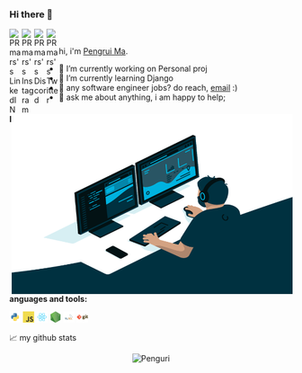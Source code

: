 ### Hi there 👋
<a href="https://www.linkedin.com/in/pengrui-ma-aa2846214/">
  <img align="left" alt="PRmars's LinkedIN" width="22px" src="https://raw.githubusercontent.com/peterthehan/peterthehan/master/assets/linkedin.svg" />
</a>
<a href="https://www.instagram.com/pengruizz/">
  <img align="left" alt="PRmars's Instagram" width="22px" src="https://raw.githubusercontent.com/hussainweb/hussainweb/main/icons/instagram.png" />
</a>
<a href="hhttps://discord.gg/PddCWk3Dtu">
  <img align="left" alt="PRmars's Discord" width="22px" src="https://raw.githubusercontent.com/peterthehan/peterthehan/master/assets/discord.svg" />
</a>
<a href="https://twitter.com">
  <img align="left" alt="PRmars's Twitter" width="22px" src="https://raw.githubusercontent.com/peterthehan/peterthehan/master/assets/twitter.svg" />
</a>

<br />

<img align="right" alt="GIF" src="code.gif" width="500" height="320" />

hi, i'm [Pengrui Ma]().

- 🔭 I’m currently working on Personal proj
- 🌱 I’m currently learning Django
- 💼 any software engineer jobs? do reach, [email](mailto:pengruima@outlook.com) :)
- 💬 ask me about anything, i am happy to help;


**languages and tools:**  

<code><img height="20" src="https://raw.githubusercontent.com/github/explore/80688e429a7d4ef2fca1e82350fe8e3517d3494d/topics/python/python.png"></code>
<code><img height="20" src="https://raw.githubusercontent.com/github/explore/80688e429a7d4ef2fca1e82350fe8e3517d3494d/topics/javascript/javascript.png"></code>
<code><img height="20" src="https://raw.githubusercontent.com/github/explore/80688e429a7d4ef2fca1e82350fe8e3517d3494d/topics/react/react.png"></code>
<code><img height="20" src="https://raw.githubusercontent.com/github/explore/80688e429a7d4ef2fca1e82350fe8e3517d3494d/topics/nodejs/nodejs.png"></code>
<code><img height="20" src="https://raw.githubusercontent.com/github/explore/80688e429a7d4ef2fca1e82350fe8e3517d3494d/topics/mysql/mysql.png"></code>
<code><img height="20" src="https://raw.githubusercontent.com/github/explore/80688e429a7d4ef2fca1e82350fe8e3517d3494d/topics/git/git.png"></code>










📈 my github stats

<p align="center"> <img src="https://github-readme-stats.vercel.app/api?username=PRmars86&show_icons=true&theme=gotham" alt="Penguri" />
